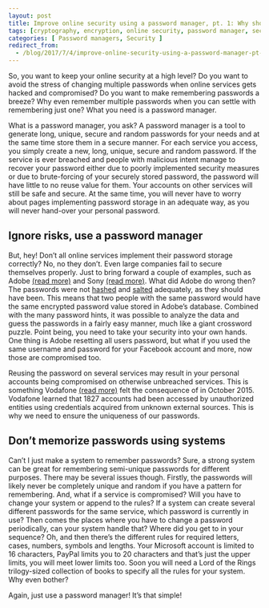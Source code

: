 ```yaml
---
layout: post
title: Improve online security using a password manager, pt. 1: Why should I use a password manager?
tags: [cryptography, encryption, online security, password manager, security, strong password]
categories: [ Password managers, Security ]
redirect_from:
  - /blog/2017/7/4/improve-online-security-using-a-password-manager-pt-1-why-should-i-use-a-password-manager
---
```


So, you want to keep your online security at a high level? Do you want to  avoid the stress of changing multiple passwords when online services  gets hacked and compromised? Do you want to make remembering passwords a breeze? Why even remember multiple passwords when you can settle with  remembering just one? What you need is a password manager.

What is a password manager, you ask? A password manager is a tool to generate  long, unique, secure and random passwords for your needs and at the same time store them in a secure manner. For each service you access, you  simply create a new, long, unique, secure and random password. If the  service is ever breached and people with malicious intent manage to  recover your password either due to poorly implemented security measures or due to brute-forcing of your securely stored password, the password  will have little to no reuse value for them. Your accounts on other  services will still be safe and secure. At the same time, you will never have to worry about pages implementing password storage in an adequate  way, as you will never hand-over your personal password.

## Ignore risks, use a password manager

But, hey! Don’t all online services implement their password storage  correctly? No, no they don’t. Even large companies fail to secure  themselves properly. Just to bring forward a couple of examples, such as Adobe [(read more)](https://nakedsecurity.sophos.com/2013/11/04/anatomy-of-a-password-disaster-adobes-giant-sized-cryptographic-blunder/) and Sony [(read more)](http://gizmodo.com/sony-pictures-hack-keeps-getting-worse-thousands-of-pa-1666761704). What did Adobe do wrong then? The passwords were not [hashed](https://en.wikipedia.org/wiki/Cryptographic_hash_function) and [salted](https://en.wikipedia.org/wiki/Salt_(cryptography)) adequately, as they should have been. This means that two people with the same  password would have the same encrypted password value stored in Adobe’s  database. Combined with the many password hints, it was possible to  analyze the data and guess the passwords in a fairly easy manner, much  like a giant crossword puzzle. Point being, you need to take your  security into your own hands. One thing is Adobe resetting all users  password, but what if you used the same username and password for your  Facebook account and more, now those are compromised too.

Reusing the password on several services may result in your personal accounts  being compromised on otherwise unbreached services. This is something  Vodafone [(read more)](http://www.esecurityplanet.com/network-security/reused-passwords-expose-1827-vodafone-accounts.html) felt the consequence of in October 2015. Vodafone learned that 1827 accounts had been accessed by unauthorized entities using credentials acquired  from unknown external sources. This is why we need to ensure the  uniqueness of our passwords.

## Don’t memorize passwords using systems

Can’t I just make a system to remember passwords? Sure, a strong system can  be great for remembering semi-unique passwords for different purposes.  There may be several issues though. Firstly, the passwords will likely  never be completely unique and random if you have a pattern for  remembering. And, what if a service is compromised? Will you have to  change your system or append to the rules? If a system can create  several different passwords for the same service, which password is  currently in use? Then comes the places where you have to change a  password periodically, can your system handle that? Where did you get to in your sequence? Oh, and then there’s the different rules for required letters, cases, numbers, symbols and lengths. Your Microsoft account is limited to 16 characters, PayPal limits you to 20 characters and that’s just the upper limits, you will meet lower limits too. Soon you will  need a Lord of the Rings trilogy-sized collection of books to specify  all the rules for your system. Why even bother?

Again, just use a password manager! It’s that simple!